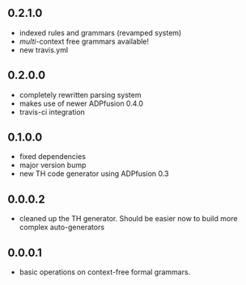 0.2.1.0
-------

- indexed rules and grammars (revamped system)
- *multi*-context free grammars available!
- new travis.yml

0.2.0.0
-------

- completely rewritten parsing system
- makes use of newer ADPfusion 0.4.0
- travis-ci integration

0.1.0.0
-------

- fixed dependencies
- major version bump
- new TH code generator using ADPfusion 0.3

0.0.0.2
-------

- cleaned up the TH generator. Should be easier now to build more complex
  auto-generators

0.0.0.1
-------

- basic operations on context-free formal grammars.
